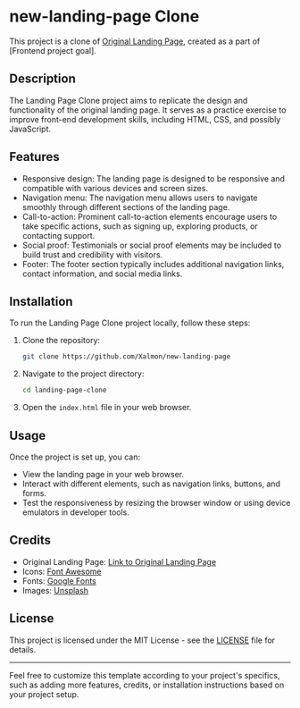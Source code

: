 # new-landing-page Clone

This project is a clone of [Original Landing Page](link-to-original-landing-page), created as a part of [Frontend project goal].

## Description

The Landing Page Clone project aims to replicate the design and functionality of the original landing page. It serves as a practice exercise to improve front-end development skills, including HTML, CSS, and possibly JavaScript.

## Features

- Responsive design: The landing page is designed to be responsive and compatible with various devices and screen sizes.
- Navigation menu: The navigation menu allows users to navigate smoothly through different sections of the landing page.
- Call-to-action: Prominent call-to-action elements encourage users to take specific actions, such as signing up, exploring products, or contacting support.
- Social proof: Testimonials or social proof elements may be included to build trust and credibility with visitors.
- Footer: The footer section typically includes additional navigation links, contact information, and social media links.

## Installation

To run the Landing Page Clone project locally, follow these steps:

1. Clone the repository:

   ```bash
   git clone https://github.com/Xalmon/new-landing-page
   ```

2. Navigate to the project directory:

   ```bash
   cd landing-page-clone
   ```

3. Open the `index.html` file in your web browser.

## Usage

Once the project is set up, you can:

- View the landing page in your web browser.
- Interact with different elements, such as navigation links, buttons, and forms.
- Test the responsiveness by resizing the browser window or using device emulators in developer tools.

## Credits

- Original Landing Page: [Link to Original Landing Page](link-to-original-landing-page)
- Icons: [Font Awesome](https://fontawesome.com/)
- Fonts: [Google Fonts](https://fonts.google.com/)
- Images: [Unsplash](https://unsplash.com/)

## License

This project is licensed under the MIT License - see the [LICENSE](LICENSE) file for details.

---

Feel free to customize this template according to your project's specifics, such as adding more features, credits, or installation instructions based on your project setup.

